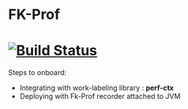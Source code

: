 FK-Prof
=======
[![Build Status](https://travis-ci.org/Flipkart/fk-prof.svg?branch=master)](https://travis-ci.org/Flipkart/fk-prof)
=======
Steps to onboard:
- Integrating with work-labeling library : **perf-ctx**
- Deploying with Fk-Prof recorder attached to JVM
